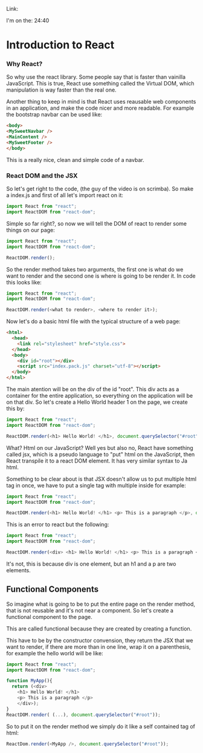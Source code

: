 Link:

I'm on the: 24:40


# Introduction to React

### Why React?

So why use the react library. Some people say that is faster than vainilla JavaScript.
This is true, React use something called the Virtual DOM, which manipulation is way faster than the real one.

Another thing to keep in mind is that React uses reausable web components in an application, and make the code nicer and more readable. For example the bootstrap navbar can be used like:
```html
<body>
<MySweetNavbar />
<MainContent />
<MySweetFooter />
</body>
```
This is a really nice, clean and simple code of a navbar.

### React DOM and the JSX
So let's get right to the code, (the guy of the video is on scrimba). So make a index.js and first of all let's import react on it:
```js
import React from "react";
import ReactDOM from "react-dom";
```
Simple so far right?, so now we will tell the DOM of react to render some things on our page:
```js
import React from "react";
import ReactDOM from "react-dom";

ReactDOM.render();
```
So the render method takes two arguments, the first one is what do we want to render and the second one is where is going to be render it. In code this looks like:
```js
import React from "react";
import ReactDOM from "react-dom";

ReactDOM.render(<what to render>, <where to render it>);
```
Now let's do a basic html file with the typical structure of a web page:
```html
<html>
  <head>
    <link rel="stylesheet" href="style.css">
  </head>
  <body>
    <div id="root"></div>
    <script src="index.pack.js" charset="utf-8"></script>
  </body>
</html>
```
The main atention will be on the div of the id "root". This div acts as a container for the entire application, so everything on the application will be on that div. So let's create a Hello World header 1 on the page,
we create this by:
```js
import React from "react";
import ReactDOM from "react-dom";

ReactDOM.render(<h1> Hello World! </h1>, document.querySelector("#root"));
```
What? Html on our JavaScript? Well yes but also no, React have something called jsx, which is a pseudo language to "put" html on the JavaScript, then React transpile it to a react DOM element. It has very similar syntax to Ja html.

Something to be clear about is that JSX doesn't allow us to put multiple html tag in once, we have to put a single tag with multiple inside for example:
```js
import React from "react";
import ReactDOM from "react-dom";

ReactDOM.render(<h1> Hello World! </h1> <p> This is a paragraph </p>, document.querySelector("#root"));
```
This is an error to react but the following:
```js
import React from "react";
import ReactDOM from "react-dom";

ReactDOM.render(<div> <h1> Hello World! </h1> <p> This is a paragraph </p> </div>, document.querySelector("#root"));
```
It's not, this is because div is one element, but an h1 and a p are two elements.

## Functional Components
So imagine what is going to be to put the entire page on the render method, that is not reusable and it's not near a component. So let's create a functional component to the page.

This are called functional because they are created by creating a function.

This have to be by the constructor convension, they return the JSX that we want to render, if there are more than in one line, wrap it on a parenthesis, for example the hello world will be like:
```js
import React from "react";
import ReactDOM from "react-dom";

function MyApp(){
  return (<div>
    <h1> Hello World! </h1>
    <p> This is a paragraph </p>
    </div>);
}
ReactDOM.render( (...), document.querySelector("#root"));
```
So to put it on the render method we simply do it like a self contained tag of html:
```js
ReactDom.render(<MyApp />, document.querySelector("#root"));
```
